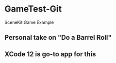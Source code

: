 # GameTest-Git
SceneKit Game Example

## Personal take on "Do a Barrel Roll"

## XCode 12 is go-to app for this 
